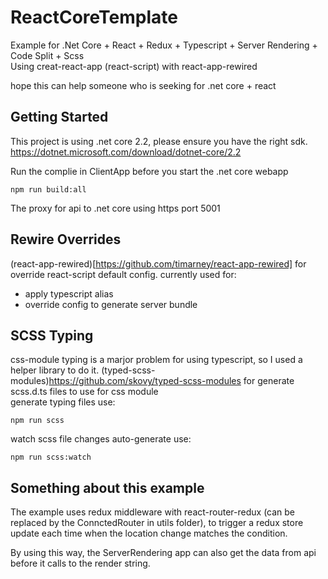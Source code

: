 # ReactCoreTemplate
Example for .Net Core + React + Redux + Typescript + Server Rendering + Code Split + Scss  
Using creat-react-app (react-script) with react-app-rewired  
  
hope this can help someone who is seeking for .net core + react

## Getting Started
This project is using .net core 2.2, please ensure you have the right sdk.  
https://dotnet.microsoft.com/download/dotnet-core/2.2

Run the complie in ClientApp before you start the .net core webapp
```
npm run build:all
```
The proxy for api to .net core using https port 5001 

## Rewire Overrides
(react-app-rewired)[https://github.com/timarney/react-app-rewired] for override react-script default config. 
currently used for:
- apply typescript alias
- override config to generate server bundle

## SCSS Typing
css-module typing is a marjor problem for using typescript, so I used a helper library to do it. 
(typed-scss-modules)https://github.com/skovy/typed-scss-modules for generate scss.d.ts files to use for css module  
generate typing files use:
```
npm run scss
```
watch scss file changes auto-generate use:
```
npm run scss:watch
```
  
## Something about this example
The example uses redux middleware with react-router-redux (can be replaced by the ConnctedRouter in utils folder),
to trigger a redux store update each time when the location change matches the condition.  
  
By using this way, the ServerRendering app can also get the data from api before it calls to the render string.  
